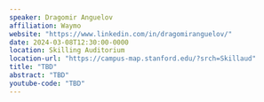 ```yaml
---
speaker: Dragomir Anguelov
affiliation: Waymo
website: "https://www.linkedin.com/in/dragomiranguelov/"
date: 2024-03-08T12:30:00-0000
location: Skilling Auditorium
location-url: "https://campus-map.stanford.edu/?srch=Skillaud"
title: "TBD"
abstract: "TBD"
youtube-code: "TBD"
---
```

